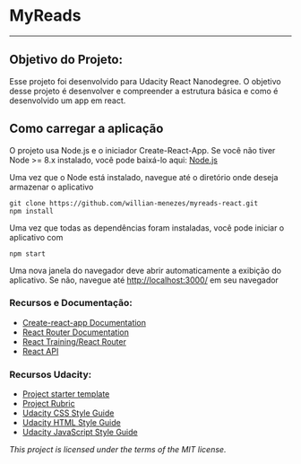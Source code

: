 # MyReads
---

## Objetivo do Projeto:

Esse projeto foi desenvolvido para Udacity React Nanodegree. O objetivo desse projeto é desenvolver e compreender a estrutura básica e como é desenvolvido um app em react.

## Como carregar a aplicação

O projeto usa Node.js e o iniciador Create-React-App. Se você não tiver Node >= 8.x instalado, você pode baixá-lo aqui:
[Node.js](https://nodejs.org/en/)

Uma vez que o Node está instalado, navegue até o diretório onde deseja armazenar o aplicativo
```
git clone https://github.com/willian-menezes/myreads-react.git
npm install
```
Uma vez que todas as dependências foram instaladas, você pode iniciar o aplicativo com
```
npm start
```

Uma nova janela do navegador deve abrir automaticamente a exibição do aplicativo. Se não, navegue até [http://localhost:3000/](http://localhost:3000/) em seu navegador

### Recursos e Documentação:
* [Create-react-app Documentation](https://github.com/facebookincubator/create-react-app)
* [React Router Documentation](http://knowbody.github.io/react-router-docs/)
* [React Training/React Router](https://reacttraining.com/react-router/web/api/BrowserRouter)
* [React API](https://facebook.github.io/react/docs/react-api.html)

### Recursos Udacity:
* [Project starter template](https://github.com/udacity/reactnd-project-myreads-starter)
* [Project Rubric](https://review.udacity.com/#!/rubrics/918/view)
* [Udacity CSS Style Guide](http://udacity.github.io/frontend-nanodegree-styleguide/css.html)
* [Udacity HTML Style Guide](http://udacity.github.io/frontend-nanodegree-styleguide/index.html)
* [Udacity JavaScript Style Guide](http://udacity.github.io/frontend-nanodegree-styleguide/javascript.html)


*This project is licensed under the terms of the MIT license.*
